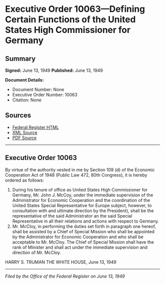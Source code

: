 # Executive Order 10063—Defining Certain Functions of the United States High Commissioner for Germany

## Summary

**Signed:** June 13, 1949
**Published:** June 13, 1949

**Document Details:**
- Document Number: None
- Executive Order Number: 10063
- Citation: None

## Sources
- [Federal Register HTML](https://www.presidency.ucsb.edu/documents/executive-order-10063-defining-certain-functions-the-united-states-high-commissioner-for)
- [XML Source](None)
- [PDF Source](None)

---

## Executive Order 10063

By virtue of the authority vested in me by Section 109 (d) of the Economic Cooperation Act of 1948 (Public Law 472, 80th Congress), it is hereby ordered as follows:
1. During his tenure of office as United States High Commissioner for Germany, Mr. John J. McCoy, under the immediate supervision of the Administrator for Economic Cooperation and the coordination of the United States Special Representative for Europe subject, however, to consultation with and ultimate direction by the President), shall be the representative of the said Administrator an the said Special Representative in all their relations and actions with respect to Germany.
2. Mr. McCloy, in performing the duties set forth in paragraph one hereof, shall be assisted by a Chief of Special Mission who shall be appointed by the Administrator for Economic Cooperation and who shall be acceptable to Mr. McCloy. The Chief of Special Mission shall have the rank of Minister and shall act under the immediate supervision and direction of Mr. McCloy.

HARRY S. TRUMAN
THE WHITE HOUSE,
June 13, 1949

---

*Filed by the Office of the Federal Register on June 13, 1949*
